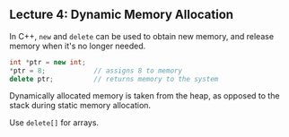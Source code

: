 ## Lecture 4: Dynamic Memory Allocation

In C++, ```new``` and ```delete``` can be used to obtain new memory, and release memory when it's no longer needed. 

```c++
int *ptr = new int;
*ptr = 8;            // assigns 8 to memory
delete ptr;          // returns memory to the system
```

Dynamically allocated memory is taken from the heap, as opposed to the stack during static memory allocation.

Use ```delete[]``` for arrays.